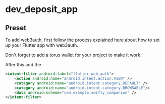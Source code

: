 # dev_deposit_app

## Preset 

To add web3auth, first [follow the process explained here](https://docs.web3auth.io/api-reference/android/setting-up) about how to set up your Flutter app with web3auth.

Don't forget to add a torus wallet for your project to make it work.

After this add the 

```xml
<intent-filter android:label="flutter_web_auth">
    <action android:name="android.intent.action.VIEW" />
    <category android:name="android.intent.category.DEFAULT" />
    <category android:name="android.intent.category.BROWSABLE"/>
    <data android:scheme="com.example.swifty_companion" />
</intent-filter>
```